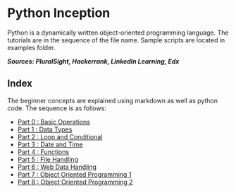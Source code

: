 # Python Inception

Python is a dynamically written object-oriented programming language. 
The tutorials are in the sequence of the file name. Sample scripts are located in examples folder.  

***Sources: PluralSight, Hackerrank, LinkedIn Learning, Edx***

## Index
The beginner concepts are explained using markdown as well as python code. The sequence is as follows:
* [Part 0 : Basic Operations](./part_0_basic_operations.md) 
* [Part 1 : Data Types](./part_1_data_types.md) 
* [Part 2 : Loop and Conditional](./part_2_loop_conditionals.md) 
* [Part 3 : Date and Time](./part_3_date_time.md) 
* [Part 4 : Functions](./part_4_functions.md)
* [Part 5 : File Handling](./part_5_file_handling.md)
* [Part 6 : Web Data Handling](./part_6_web_data_handling.md)
* [Part 7 : Object Oriented Programming 1](./part_7_oop_1.md)
* [Part 8 : Object Oriented Programming 2](./part_8_oop_2.md)
